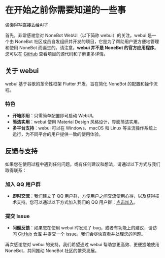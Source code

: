 # 在开始之前你需要知道的一些事

~~诶懒得写直接丢给AI了~~

首先，非常感谢您对 NoneBot WebUI（以下简称 webui）的关注。webui 是一个由 NoneBot 社区成员自发组织并开发的项目，它是为了帮助用户更方便地管理和使用 NoneBot 而诞生的。请注意，**webui 并不是 NoneBot 的官方应用程序**。您可以在 [GitHub](https://github.com/NonebotGUI/nonebot-flutter-gui/) 查看项目的源代码和了解更多详情。

## 关于 webui

webui 基于谷歌的革命性框架 Flutter 开发，旨在简化 NoneBot 的配置和操作流程。

### 特色

- **开箱即用**：只需简单配置即可启动 WebUI。
- **简洁实用**：webui 使用 Material Design 风格设计，界面简洁实用。
- **多平台支持**：webui 可以在 Windows、macOS 和 Linux 等主流操作系统上运行，为不同平台的用户提供一致的使用体验。

## 反馈与支持

如果您在使用过程中遇到任何问题，或有任何建议和想法，请通过以下方式与我们取得联系：

### 加入 QQ 用户群

- **即时交流**：我们建立了 QQ 用户群，方便用户之间交流使用心得，以及获得技术支持。您可以通过以下方式加入我们的 QQ 用户群：[点击加入](https://qm.qq.com/q/uL38GFkOFq)。

### 提交 Issue

- **问题反馈**：如果您在使用 webui 时发现了 bug，或者有功能上的建议，请访问 [GitHub 仓库](https://github.com/NonebotGUI/nonebot-flutter-webui-dashboard/) 并提交一个 issue。我们会尽快查看并处理您的问题。

再次感谢您对 webui 的支持。我们希望通过 webui 帮助您更高效、更便捷地使用 NoneBot，共同推动 NoneBot 社区的繁荣发展。
